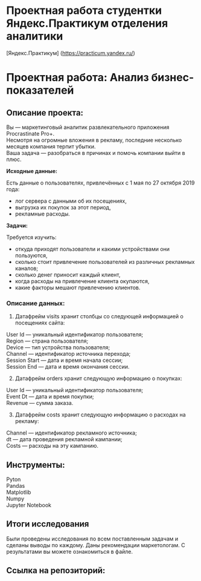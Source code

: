 # **Проектная работа студентки Яндекс.Практикум отделения аналитики**
[Яндекс.Практикум] (https://practicum.yandex.ru/)

#  Проектная работа: Анализ бизнес-показателей

## Описание проекта:
Вы — маркетинговый аналитик развлекательного приложения Procrastinate Pro+.     
Несмотря на огромные вложения в рекламу, последние несколько месяцев компания терпит убытки.     
Ваша задача — разобраться в причинах и помочь компании выйти в плюс.      
  
    
**Исходные данные:** 
    
Есть данные о пользователях, привлечённых с 1 мая по 27 октября 2019 года:  
  
 - лог сервера с данными об их посещениях,  
 - выгрузка их покупок за этот период,  
 - рекламные расходы.  
    
**Задачи:**   
      
Требуется изучить:  

 - откуда приходят пользователи и какими устройствами они пользуются,
 - сколько стоит привлечение пользователей из различных рекламных каналов;
 - сколько денег приносит каждый клиент,
 - когда расходы на привлечение клиента окупаются,
 - какие факторы мешают привлечению клиентов.
    


### Описание данных:
1. Датафрейм visits хранит столбцы со следующей информацией о посещениях сайта:  

User Id — уникальный идентификатор пользователя;  
Region — страна пользователя;   
Device — тип устройства пользователя;  
Channel — идентификатор источника перехода;  
Session Start — дата и время начала сессии;  
Session End — дата и время окончания сессии. 

2. Датафрейм orders хранит следующую информацию о покупках:  

User Id — уникальный идентификатор пользователя;  
Event Dt — дата и время покупки;  
Revenue — сумма заказа.  

3. Датафрейм costs хранит следующую информацию о расходах на рекламу:  

Channel — идентификатор рекламного источника;  
dt — дата проведения рекламной кампании;  
Costs — расходы на эту кампанию.  

## Инструменты:  
Pyton  
Pandas  
Matplotlib  
Numpy  
Jupyter Notebook  

## Итоги исследования
Были проведены исследования по всем поставленным задачам и сделаны выводы по каждому. 
Даны рекомендации маркетологам.
С результатами вы можете ознакомиться в файле.

## Ссылка на репозиторий: 
